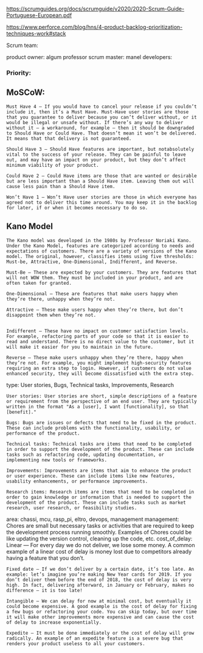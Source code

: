 https://scrumguides.org/docs/scrumguide/v2020/2020-Scrum-Guide-Portuguese-European.pdf

https://www.perforce.com/blog/hns/4-product-backlog-prioritization-techniques-work#stack


Scrum team:

product owner: algum professor
scrum master: manel
developers:

### Priority:

## MoSCoW:

    Must Have 4 — If you would have to cancel your release if you couldn’t include it, then it’s a Must Have. Must-Have user stories are those that you guarantee to deliver because you can’t deliver without, or it would be illegal or unsafe without. If there’s any way to deliver without it — a workaround, for example — then it should be downgraded to Should Have or Could Have. That doesn’t mean it won’t be delivered. It means that that delivery is not guaranteed.

    Should Have 3 — Should Have features are important, but notabsolutely vital to the success of your release. They can be painful to leave out, and may have an impact on your product, but they don’t affect minimum viability of your product.

    Could Have 2 — Could Have items are those that are wanted or desirable but are less important than a Should Have item. Leaving them out will cause less pain than a Should Have item.  

    Won’t Have 1 — Won’t Have user stories are those in which everyone has agreed not to deliver this time around. You may keep it in the backlog for later, if or when it becomes necessary to do so.

## Kano Model

    The Kano model was developed in the 1980s by Professor Noriaki Kano. Under the Kano Model, features are categorized according to needs and expectations of customers. There are a variety of versions of the Kano model. The original, however, classifies items using five thresholds: Must-be, Attractive, One-Dimensional, Indifferent, and Reverse.

    Must-Be — These are expected by your customers. They are features that will not WOW them. They must be included in your product, and are often taken for granted.

    One-Dimensional — These are features that make users happy when they’re there, unhappy when they’re not.
        
    Attractive — These make users happy when they’re there, but don’t disappoint them when they’re not.


    Indifferent — These have no impact on customer satisfaction levels. For example, refactoring parts of your code so that it is easier to read and understand. There is no direct value to the customer, but it will make it easier for you to maintain in the future.

    Reverse — These make users unhappy when they’re there, happy when they’re not. For example, you might implement high-security features requiring an extra step to login. However, if customers do not value enhanced security, they will become dissatisfied with the extra step.

type: User stories, Bugs, Technical tasks, Improvements, Research
    
    User stories: User stories are short, simple descriptions of a feature or requirement from the perspective of an end user. They are typically written in the format "As a [user], I want [functionality], so that [benefit]."

    Bugs: Bugs are issues or defects that need to be fixed in the product. These can include problems with the functionality, usability, or performance of the product.

    Technical tasks: Technical tasks are items that need to be completed in order to support the development of the product. These can include tasks such as refactoring code, updating documentation, or implementing new tools or frameworks.

    Improvements: Improvements are items that aim to enhance the product or user experience. These can include items like new features, usability enhancements, or performance improvements.

    Research items: Research items are items that need to be completed in order to gain knowledge or information that is needed to support the development of the product. These can include tasks such as market research, user research, or feasibility studies.

area: chassi, mcu, rasp_pi, eltro, devops, management
    management: Chores are small but necessary tasks or activities that are required to keep the development process running smoothly. Examples of Chores could be like updating the version control, cleaning up the code, etc.
cost_of_delay: 
    Linear — For every day we do not deliver, we lose some money. A common example of a linear cost of delay is money lost due to competitors already having a feature that you don’t.

    Fixed date — If we don’t deliver by a certain date, it’s too late. An example: let’s imagine you’re making New Year cards for 2019. If you don’t deliver them before the end of 2018, the cost of delay is very high. In fact, delivering afterward, in January or February, makes no difference — it is too late!

    Intangible — We can delay for now at minimal cost, but eventually it could become expensive. A good example is the cost of delay for fixing a few bugs or refactoring your code. You can skip today, but over time it will make other improvements more expensive and can cause the cost of delay to increase exponentially.

    Expedite — It must be done immediately or the cost of delay will grow radically. An example of an expedite feature is a severe bug that renders your product useless to all your customers. 


     